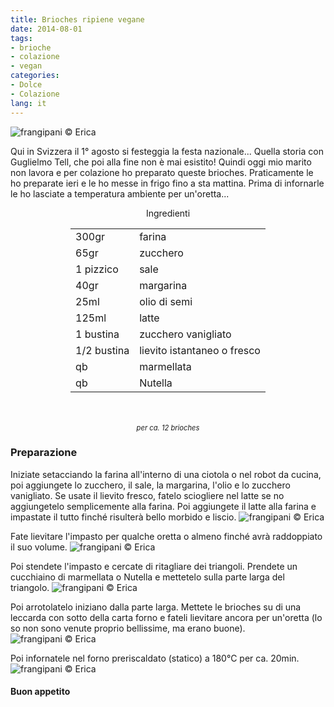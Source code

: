 ```yaml
---
title: Brioches ripiene vegane
date: 2014-08-01
tags:
- brioche
- colazione
- vegan
categories:
- Dolce
- Colazione
lang: it
---
```

![](header.jpg "frangipani © Erica")

Qui in Svizzera il 1° agosto si festeggia la festa nazionale... Quella storia con Guglielmo Tell, che poi alla fine non è mai esistito! Quindi oggi mio marito non lavora e per colazione ho preparato queste brioches. Praticamente le ho preparate ieri e le ho messe in frigo fino a sta mattina. Prima di infornarle le ho lasciate a temperatura ambiente per un'oretta...


<div id="wrapper" style="text-align: center">
  <div id="yourdiv" style="display: inline-block;">
    <div class="ingredients">
      <div class="ingredients-title">Ingredienti</div>
      <table>
        <tbody>
          <tr>
            <td>300gr</td>
            <td>farina</td>
          </tr>
          <tr>
            <td>65gr</td>
            <td>zucchero</td>
          </tr>
          <tr>
            <td>1 pizzico</td>
            <td>sale</td>
          </tr>
          <tr>
            <td>40gr</td>
            <td>margarina</td>
          </tr>
          <tr>
            <td>25ml</td>
            <td>olio di semi</td>
          </tr>
          <tr>
            <td>125ml</td>
            <td>latte</td>
          </tr>
          <tr>
            <td>1 bustina</td>
            <td>zucchero vanigliato</td>
          </tr>
          <tr>
            <td>1/2 bustina</td>
            <td>lievito istantaneo o fresco</td>
          </tr>
          <tr>
            <td>qb</td>
            <td>marmellata</td>
          </tr>
          <tr>
            <td>qb</td>
            <td>Nutella</td>
          </tr>
        </tbody>
      </table>
      <br></br>
       <i class="pull-right" style="font-size: 80%;">per ca. 12 brioches</i>
    </div>
  </div>
</div>


<h3>
  <font color="grey">
    <i class="fa fa-cogs"></i>
  </font> Preparazione
</h3>

Iniziate setacciando la farina all'interno di una ciotola o nel robot da cucina, poi aggiungete lo zucchero, il sale, la margarina, l'olio e lo zucchero vanigliato. Se usate il lievito fresco, fatelo sciogliere nel latte se no aggiungetelo semplicemente alla farina. Poi aggiungete il latte alla farina e impastate il tutto finché risulterà bello morbido e liscio.
![](impasto.jpg "frangipani © Erica")

Fate lievitare l'impasto per qualche oretta o almeno finché avrà raddoppiato il suo volume.
![](lievitato.jpg "frangipani © Erica")

Poi stendete l'impasto e cercate di ritagliare dei triangoli. Prendete un cucchiaino di marmellata o Nutella e mettetelo sulla parte larga del triangolo.
![](farcire.jpg "frangipani © Erica")

Poi arrotolatelo iniziano dalla parte larga. Mettete le brioches su di una leccarda con sotto della carta forno e fateli lievitare ancora per un'oretta (lo so non sono venute proprio bellissime, ma erano buone).
![](teglia.jpg "frangipani © Erica")

Poi infornatele nel forno preriscaldato (statico) a 180°C per ca. 20min.
![](risultato.jpg "frangipani © Erica")



<h4>Buon appetito
  <font color="red">
    <i class="fa fa-smile-o"></i>
  </font>
</h4>